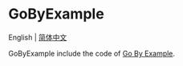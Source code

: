# GoByExample

English | [简体中文](./README-zh.md "简体中文")

GoByExample include the code of [Go By Example](https://gobyexample.com/ "Go By Example").